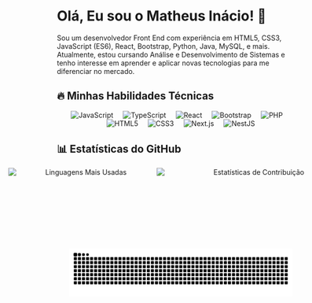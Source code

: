 # Olá, Eu sou o Matheus Inácio! 👋

Sou um desenvolvedor Front End com experiência em HTML5, CSS3, JavaScript (ES6), React, Bootstrap, Python, Java, MySQL, e mais. Atualmente, estou cursando Análise e Desenvolvimento de Sistemas e tenho interesse em aprender e aplicar novas tecnologias para me diferenciar no mercado.

## 🔥 Minhas Habilidades Técnicas

<div align="center">
  <img src="https://cdn.jsdelivr.net/gh/devicons/devicon/icons/javascript/javascript-original.svg" height="40" alt="JavaScript" />
  <img width="12" />
  <img src="https://cdn.jsdelivr.net/gh/devicons/devicon/icons/typescript/typescript-original.svg" height="40" alt="TypeScript" />
  <img width="12" />
  <img src="https://cdn.jsdelivr.net/gh/devicons/devicon/icons/react/react-original.svg" height="40" alt="React" />
  <img width="12" />
  <img src="https://cdn.jsdelivr.net/gh/devicons/devicon/icons/bootstrap/bootstrap-original.svg" height="40" alt="Bootstrap" />
  <img width="12" />
  <img src="https://cdn.jsdelivr.net/gh/devicons/devicon/icons/php/php-original.svg" height="40" alt="PHP" />
  <img width="12" />
  <img src="https://cdn.jsdelivr.net/gh/devicons/devicon/icons/html5/html5-original.svg" height="40" alt="HTML5" />
  <img width="12" />
  <img src="https://cdn.jsdelivr.net/gh/devicons/devicon/icons/css3/css3-original.svg" height="40" alt="CSS3" />
  <img width="12" />
  <img src="https://cdn.jsdelivr.net/gh/devicons/devicon/icons/nextjs/nextjs-original.svg" height="40" alt="Next.js" />
  <img width="12" />
  <img src="https://cdn.jsdelivr.net/gh/devicons/devicon/icons/nestjs/nestjs-original.svg" height="40" alt="NestJS" />
</div>

## 📊 Estatísticas do GitHub

<div align="center" style="display: flex; flex-direction: row; justify-content: center; gap: 2px;">
  <img src="https://github-readme-stats.vercel.app/api/top-langs?username=MatheusInacio-Git&locale=pt-br&hide_title=false&layout=compact&card_width=300&langs_count=6&theme=vision-friendly-dark&hide_border=false&order=2" width="300" height="150" alt="Linguagens Mais Usadas" />
  <img src="https://streak-stats.demolab.com?user=MatheusInacio-Git&locale=en&mode=weekly&theme=vision-friendly-dark&hide_border=false&border_radius=5&order=3" width="400" height="150" alt="Estatísticas de Contribuição" />
</div>

<p align="center">
  <img src="https://raw.githubusercontent.com/MatheusInacio-Git/MatheusInacio-Git/output/snake.svg" alt="Snake animation" width="90%"/>
</p>
